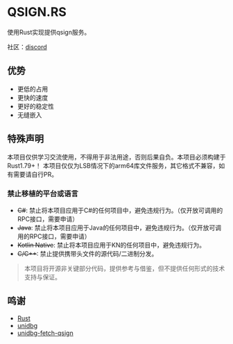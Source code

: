 # QSIGN.RS

使用Rust实现提供qsign服务。

社区：[discord](https://discord.gg/MKR2wz863h)

## 优势

- 更低的占用
- 更快的速度
- 更好的稳定性
- 无缝嵌入

## 特殊声明

本项目仅供学习交流使用，不得用于非法用途，否则后果自负。本项目必须构建于Rust1.79+！
本项目仅仅为LSB情况下的arm64库文件服务，其它格式不兼容，如有需要请自行PR。

### 禁止移植的平台或语言

- ~~C#~~: 禁止将本项目应用于C#的任何项目中，避免违规行为。（仅开放可调用的RPC接口，需要申请）
- ~~Java~~: 禁止将本项目应用于Java的任何项目中，避免违规行为。（仅开放可调用的RPC接口，需要申请）
- ~~Kotlin Native~~: 禁止将本项目应用于KN的任何项目中，避免违规行为。
- ~~C/C++~~: 禁止提供携带头文件的源代码/二进制分发。

> 本项目将开源非关键部分代码，提供参考与借鉴，但不提供任何形式的技术支持与保证。

## 鸣谢

- [Rust](https://www.rust-lang.org/)
- [unidbg](https://github.com/zhkl0228/unidbg)
- [unidbg-fetch-qsign](https://github.com/fuqiuluo/unidbg-fetch-qsign)
